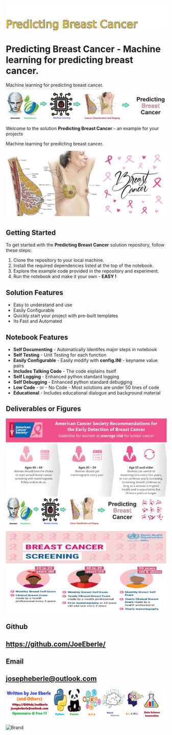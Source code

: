 
![Image image_filename](solution_sign.png)

# Predicting Breast Cancer - Machine learning for predicting breast cancer.
Machine learning for predicting breast cancer.

![Image image_filename](code.png)

Welcome to the solution **Predicting Breast Cancer** - an example for your projects

Machine learning for predicting breast cancer.

![Image image_filename](sample.png)

## Getting Started
To get started with the **Predicting Breast Cancer** solution repository, follow these steps:
1. Clone the repository to your local machine.
2. Install the required dependencies listed at the top of the notebook.
3. Explore the example code provided in the repository and experiment.
4. Run the notebook and make it your own - **EASY !**
    
## Solution Features
- Easy to understand and use  
- Easily Configurable 
- Quickly start your project with pre-built templates
- Its Fast and Automated

## Notebook Features
- **Self Documenting** - Automatically identifes major steps in notebook 
- **Self Testing** - Unit Testing for each function
- **Easily Configurable** - Easily modify with **config.INI** - keyname value pairs
- **Includes Talking Code** - The code explains itself 
- **Self Logging** - Enhanced python standard logging   
- **Self Debugging** - Enhanced python standard debugging
- **Low Code** - or - No Code  - Most solutions are under 50 lines of code
- **Educational** - Includes educational dialogue and background material
    
## Deliverables or Figures
 ![additional_image](American_cancer_society.png)  <br>![additional_image](predicting_breast_cancer.png)  <br>![additional_image](world_health_organization.png)  <br>
    

## Github    
## https://github.com/JoeEberle/ 

## Email 
## josepheberle@outlook.com 

    
![Developer](developer.png)

![Brand](brand.png)
    